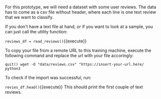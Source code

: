 For this prototype, we will need a dataset with some user reviews. The data has to come as a csv file without header, where each line is one text review that we want to classify.

If you don't have a text file at hand, or if you want to look at a sample, you can just call the utility function:

`reviews_df = read_reviews()`{{execute}} 

To copy your file from a remote URL to this training machine, execute the following command and replace the url with your file accoringly:

`quit()
wget -O "data/reviews.csv" "https://insert-your-url.here/
python3`

To check if the import was successful, run:

`revies_df.head()`{{execute}} 
This should print the first couple of text reviews.
